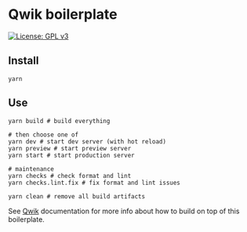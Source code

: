 # Qwik boilerplate

[![License: GPL v3](https://img.shields.io/badge/License-GPL%20v3-blue.svg)](http://www.gnu.org/licenses/gpl-3.0)

## Install

```
yarn
```

## Use

```
yarn build # build everything

# then choose one of
yarn dev # start dev server (with hot reload)
yarn preview # start preview server
yarn start # start production server

# maintenance
yarn checks # check format and lint
yarn checks.lint.fix # fix format and lint issues

yarn clean # remove all build artifacts
```

See [Qwik](https://github.com/BuilderIO/qwik) documentation for more info about how to build on top of this boilerplate.
